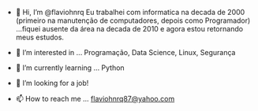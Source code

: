 - 👋 Hi, I’m @flaviohnrq
Eu trabalhei com informatica na decada de 2000 (primeiro na manutenção de computadores, depois como Programador)
...fiquei ausente da área na decada de 2010 e agora estou retornando meus estudos.

- 👀 I’m interested in ...
Programação, Data Science, Linux, Segurança

- 🌱 I’m currently learning ...
Python

- 💞️ I’m looking for a job!

- 📫 How to reach me ...
flaviohnrq87@yahoo.com

<!---
flaviohnrq/flaviohnrq is a ✨ special ✨ repository because its `README.md` (this file) appears on your GitHub profile.
You can click the Preview link to take a look at your changes.
--->
